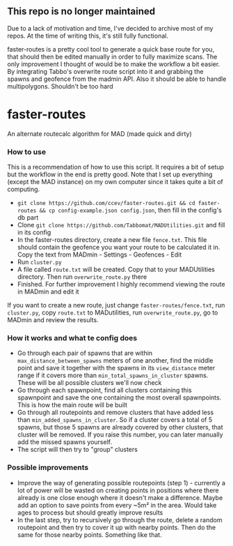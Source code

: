 ## This repo is no longer maintained

Due to a lack of motivation and time, I've decided to archive most of my repos. At the time of writing this, it's still fully functional.

faster-routes is a pretty cool tool to generate a quick base route for you, that should then be edited manually in order to fully maximize scans. The only improvement I thought of would be to make the workflow a bit easier. By integrating Tabbo's overwrite route script into it and grabbing the spawns and geofence from the madmin API. Also it should be able to handle multipolygons. Shouldn't be too hard

# faster-routes
An alternate routecalc algorithm for MAD (made quick and dirty)

### How to use

This is a recommendation of how to use this script. It requires a bit of setup but the workflow in the end is pretty good. Note that I set up everything (except the MAD instance) on my own computer since it takes quite a bit of computing.

- `git clone https://github.com/ccev/faster-routes.git && cd faster-routes && cp config-example.json config.json`, then fill in the config's db part
- Clone `git clone https://github.com/Tabbomat/MADUtilities.git` and fill in its config
- In the faster-routes directory, create a new file `fence.txt`. This file should contain the geofence you want your route to be calculated it in. Copy the text from MADmin - Settings - Geofences - Edit
- Run `cluster.py`
- A file called `route.txt` will be created. Copy that to your MADUtilities directory. Then run `overwrite_route.py` there
- Finished. For further improvement I highly recommend viewing the route in MADmin and edit it

If you want to create a new route, just change `faster-routes/fence.txt`, run `cluster.py`, copy `route.txt` to MADutilities, run `overwrite_route.py`, go to MADmin and review the results.

### How it works and what te config does

- Go through each pair of spawns that are within `max_distance_between_spawns` meters of one another, find the middle point and save it together with the spawns in its `view_distance` meter range if it covers more than `min_total_spawns_in_cluster` spawns. These will be all possible clusters we'll now check
- Go through each spawnpoint, find all clusters containing this spawnpoint and save the one containing the most overall spawnpoints. This is how the main route will be built
- Go through all routepoints and remove clusters that have added less than `min_added_spawns_in_cluster`. So if a cluster covers a total of 5 spawns, but those 5 spawns are already covered by other clusters, that cluster will be removed. If you raise this number, you can later manually add the missed spawns yourself.
- The script will then try to "group" clusters

### Possible improvements
- Improve the way of generating possible routepoints (step 1) - currently a lot of power will be wasted on creating points in positions where there already is one close enough where it doesn't make a difference. Maybe add an option to save points from every ~5m² in the area. Would take ages to process but should greatly improve results
- In the last step, try to recursively go through the route, delete a random routepoint and then try to cover it up with nearby points. Then do the same for those nearby points. Something like that. 
